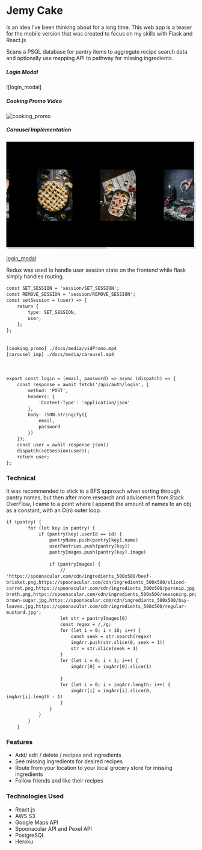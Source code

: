 # Jemy Cake
Is an idea I've been thinking about for a long time. This web app is a teaser for the mobile version that was created to focus on my skills with Flask and React.js


Scans a PSQL database for pantry items to aggregate recipe search data and optionally use mapping API to pathway for missing ingredients.


##### Login Modal
![login_modal]

##### Cooking Promo Video
![cooking_promo](./docs/media/promo.gif)

##### Carousel Implementation
![carousel_imp](./docs/media/caro.gif)

[login_modal](./docs/media/login.gif)

Redux was used to handle user session state on the frontend while flask simply handles routing.
```
const SET_SESSION = 'session/SET_SESSION';
const REMOVE_SESSION = 'session/REMOVE_SESSION';
const setSession = (user) => {
    return {
        type: SET_SESSION,
        user,
    };
};


[cooking_promo] ./docs/media/vidPromo.mp4
[carousel_imp] ./docs/media/carousel.mp4



export const login = (email, password) => async (dispatch) => {
    const response = await fetch('/api/auth/login', {
        method: 'POST',
        headers: {
            'Content-Type': 'application/json'
        },
        body: JSON.stringify({
            email,
            password
        })
    });
    const user = await response.json()
    dispatch(setSession(user));
    return user;
};
```

### Technical
It was recommended to stick to a BFS approach when sorting through pantry names, but then after more research and advisement from Stack OverFlow, I came to a point where I append the amount of names to an obj as a constant, with an O(n) outer loop. 

```
if (pantry) {
        for (let key in pantry) {
            if (pantry[key].userId == id) {
                pantryName.push(pantry[key].name)
                userPantries.push(pantry[key])
                pantryImages.push(pantry[key].image)

                if (pantryImages) {
                    // 'https://spoonacular.com/cdn/ingredients_500x500/beef-brisket.png,https://spoonacular.com/cdn/ingredients_500x500/sliced-carrot.png,https://spoonacular.com/cdn/ingredients_500x500/parsnip.jpg,https://spoonacular.com/cdn/ingredients_500x500/None,https://spoonacular.com/cdn/ingredients_500x500/garlic.png,https://spoonacular.com/cdn/ingredients_500x500/guinness.png,https://spoonacular.com/cdn/ingredients_500x500/beef-broth.png,https://spoonacular.com/cdn/ingredients_500x500/seasoning.png,https://spoonacular.com/cdn/ingredients_500x500/light-brown-sugar.jpg,https://spoonacular.com/cdn/ingredients_500x500/bay-leaves.jpg,https://spoonacular.com/cdn/ingredients_500x500/regular-mustard.jpg';
                    let str = pantryImages[0]
                    const regex = /,/g;
                    for (let i = 0; i < 10; i++) {
                        const seek = str.search(regex)
                        imgArr.push(str.slice(0, seek + 1))
                        str = str.slice(seek + 1)
                    }
                    for (let i = 0; i < 1; i++) {
                        imgArr[0] = imgArr[0].slice(1)

                    }
                    for (let i = 0; i < imgArr.length; i++) {
                        imgArr[i] = imgArr[i].slice(0, imgArr[i].length - 1)
                    }
                }
            }
        }
    }
```
### Features
* Add/ edit / delete / recipes and ingredients
* See missing ingredients for desired recipes
* Route from your location to your local grocery store for missing ingredients
* Follow friends and like their recipes

### Technologies Used
* React.js
* AWS S3
* Google Maps API 
* Spoonacular API and Pexel API
* PostgreSQL
* Heroku
